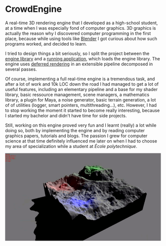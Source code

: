 # CrowdEngine
A real-time 3D rendering engine that I developed as a high-school student, at a
time when I was especially fond of computer graphics. 3D graphics is actually
the reason why I discovered computer programming in the first place, because
while using tools like [Blender](https://www.blender.org/) I got curious about
how such programs worked, and decided to learn.

I tried to design things a bit seriously, so I split the project between the
[engine library](CrowdEngine) and a [running application](RunApp), which loads
the engine library. The engine uses [deferred
rendering](https://en.wikipedia.org/wiki/Deferred_shading) in an extensible
pipeline decomposed in several passes. 

Of course, implementing a full real-time engine is a tremendous
task, and after a lot of work and 10k LOC down the road I had managed to get a
lot of useful features, including an elementary pipeline and a base for my shader library,
basic ressource management, scene managers,
a mathematics library, a plugin for Maya, a noise generator, basic terrain
generation, a lot of of utilities
(logger, smart pointers, multithreading...), etc. However, I had to stop
working the moment it started to become really interesting, because I
started my bachelor and didn't have time for side projects.

Still, working on this engine proved very fun and I learnt (really) a lot while
doing so, both by implementing the engine and by reading computer graphics papers,
tutorials and blogs. The passion I grew for computer science at that time
definitely influenced me later on when I had to choose my area of specialization while a
student at *École polytechnique*.

![Mountain](Visuels/mountain_anim_small.gif)
